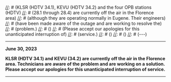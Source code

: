 [//]: # (---)
[//]: # ()
[//]: # (<b>)
[//]: # (December 28, 2021)
[//]: # ()
[//]: # (KLSR (HDTV 34.1), KEVU (HDTV 34.2) and the four OPB stations (HDTV)
[//]: # (28.1 through 28.4) are currently off the air in the Florence area)
[//]: # (although they are operating normally in Eugene.  Their engineers)
[//]: # (have been made aware of the outage and are working to resolve the)
[//]: # (problem.)
[//]: # ()
[//]: # (Please accept our apologies for this unanticipated interruption of)
[//]: # (service.)
[//]: # (</b>)
[//]: # ()
[//]: # (---)

---

<b>June 30, 2023

KLSR (HDTV 34.1) and KEVU (34.2) are currently off the air in the
Florence area.  Technicians are aware of the problem and are working
on a solution.  Please accept our apologies for this unanticipated
interruption of service.</b>

---
